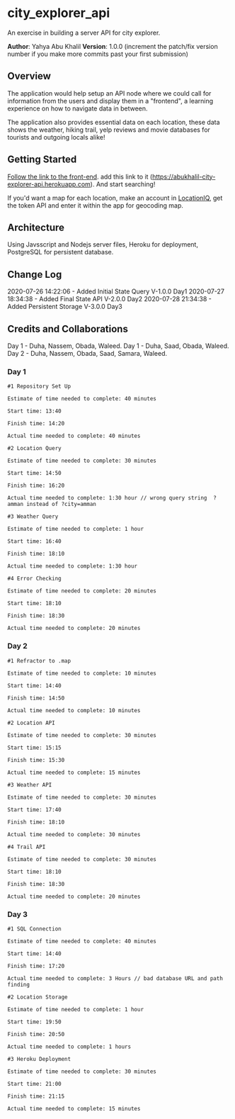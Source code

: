 # city_explorer_api
An exercise in building a server API for city explorer.  


**Author**: Yahya Abu Khalil
**Version**: 1.0.0 (increment the patch/fix version number if you make more commits past your first submission)

## Overview
<!-- Provide a high level overview of what this application is and why you are building it, beyond the fact that it's an assignment for this class. (i.e. What's your problem domain?) -->
The application would help setup an API node where we could call for information from the users and display them in a "frontend", a learning experience on how to navigate data in between.

The application also provides essential data on each location, these data shows the weather, hiking trail, yelp reviews and movie databases for tourists and outgoing locals alike!

## Getting Started
<!-- What are the steps that a user must take in order to build this app on their own machine and get it running? -->
[Follow the link to the front-end](https://codefellows.github.io/code-301-guide/curriculum/city-explorer-app/front-end/).
add this link to it (https://abukhalil-city-explorer-api.herokuapp.com). And start searching!

If you'd want a map for each location, make an account in [LocationIQ](https://my.locationiq.com/dashboard/login?ref=locationiq), get the token API and enter it within the app for geocoding map.

## Architecture
<!-- Provide a detailed description of the application design. What technologies (languages, libraries, etc) you're using, and any other relevant design information. -->
Using Javsscript and Nodejs server files, Heroku for deployment, PostgreSQL for persistent database. 

## Change Log
<!-- Use this area to document the iterative changes made to your application as each feature is successfully implemented. Use time stamps. Here's an examples: -->

2020-07-26 14:22:06 - Added Initial State Query V-1.0.0 Day1
2020-07-27 18:34:38 - Added Final State API V-2.0.0 Day2
2020-07-28 21:34:38 - Added Persistent Storage V-3.0.0 Day3

## Credits and Collaborations
Day 1 - Duha, Nassem, Obada, Waleed.
Day 1 - Duha, Saad, Obada, Waleed.
Day 2 - Duha, Nassem, Obada, Saad, Samara, Waleed.


### Day 1
```
#1 Repository Set Up

Estimate of time needed to complete: 40 minutes

Start time: 13:40

Finish time: 14:20

Actual time needed to complete: 40 minutes
```
```
#2 Location Query

Estimate of time needed to complete: 30 minutes

Start time: 14:50

Finish time: 16:20

Actual time needed to complete: 1:30 hour // wrong query string  ?amman instead of ?city=amman 
```
```
#3 Weather Query

Estimate of time needed to complete: 1 hour

Start time: 16:40

Finish time: 18:10

Actual time needed to complete: 1:30 hour
```
```
#4 Error Checking

Estimate of time needed to complete: 20 minutes

Start time: 18:10

Finish time: 18:30

Actual time needed to complete: 20 minutes
```

### Day 2
```
#1 Refractor to .map

Estimate of time needed to complete: 10 minutes

Start time: 14:40

Finish time: 14:50

Actual time needed to complete: 10 minutes
```
```
#2 Location API

Estimate of time needed to complete: 30 minutes

Start time: 15:15

Finish time: 15:30

Actual time needed to complete: 15 minutes
```
```
#3 Weather API

Estimate of time needed to complete: 30 minutes

Start time: 17:40

Finish time: 18:10

Actual time needed to complete: 30 minutes
```
```
#4 Trail API

Estimate of time needed to complete: 30 minutes

Start time: 18:10

Finish time: 18:30

Actual time needed to complete: 20 minutes
```
### Day 3
```
#1 SQL Connection

Estimate of time needed to complete: 40 minutes

Start time: 14:40

Finish time: 17:20

Actual time needed to complete: 3 Hours // bad database URL and path finding
```
```
#2 Location Storage

Estimate of time needed to complete: 1 hour

Start time: 19:50

Finish time: 20:50

Actual time needed to complete: 1 hours
```
```
#3 Heroku Deployment

Estimate of time needed to complete: 30 minutes

Start time: 21:00

Finish time: 21:15

Actual time needed to complete: 15 minutes
```
